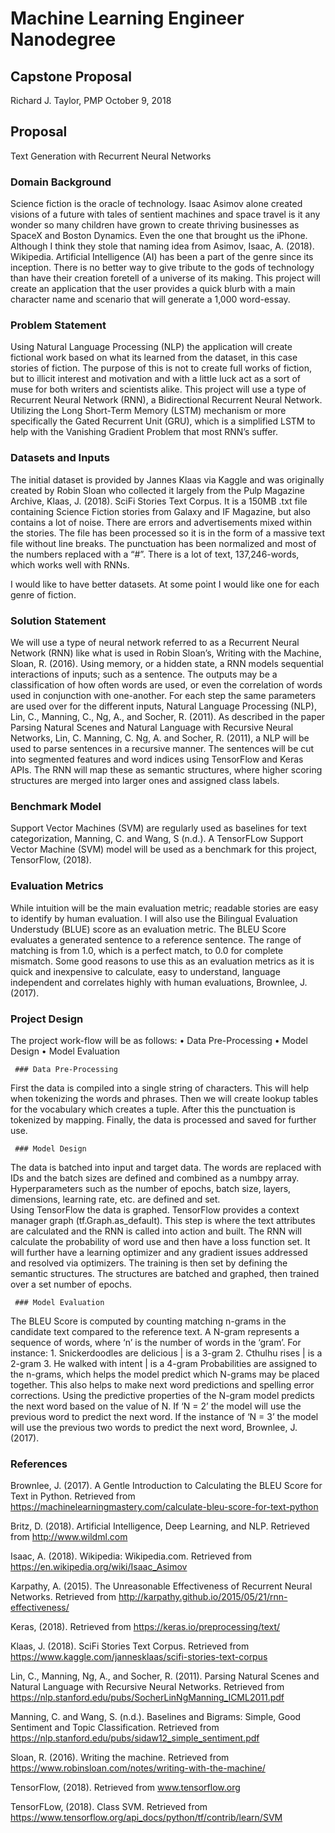 # Machine Learning Engineer Nanodegree
## Capstone Proposal
Richard J. Taylor, PMP
October 9, 2018

## Proposal

Text Generation with Recurrent Neural Networks

### Domain Background

Science fiction is the oracle of technology. Isaac Asimov alone created visions of a future with tales of sentient machines and space travel is it any wonder so many children have grown to create thriving businesses as SpaceX and Boston Dynamics. Even the one that brought us the iPhone. Although I think they stole that naming idea from Asimov, Isaac, A. (2018). Wikipedia.
Artificial Intelligence (AI) has been a part of the genre since its inception. There is no better way to give tribute to the gods of technology than have their creation foretell of a universe of its making. 
This project will create an application that the user provides a quick blurb with a main character name and scenario that will generate a 1,000 word-essay.  

### Problem Statement

Using Natural Language Processing (NLP) the application will create fictional work based on what its learned from the dataset, in this case stories of fiction. The purpose of this is not to create full works of fiction, but to illicit interest and motivation and with a little luck act as a sort of muse for both writers and scientists alike.
This project will use a type of Recurrent Neural Network (RNN), a Bidirectional Recurrent Neural Network. Utilizing the Long Short-Term Memory (LSTM) mechanism or more specifically the Gated Recurrent Unit (GRU), which is a simplified LSTM to help with the Vanishing Gradient Problem that most RNN’s suffer. 

### Datasets and Inputs

The initial dataset is provided by Jannes Klaas via Kaggle and was originally created by Robin Sloan who collected it largely from the Pulp Magazine Archive, Klaas, J. (2018). SciFi Stories Text Corpus.  It is a 150MB .txt file containing Science Fiction stories from Galaxy and IF Magazine, but also contains a lot of noise. 
There are errors and advertisements mixed within the stories. The file has been processed so it is in the form of a massive text file without line breaks. The punctuation has been normalized and most of the numbers replaced with a “#”. There is a lot of text, 137,246-words, which works well with RNNs.

I would like to have better datasets. At some point I would like one for each genre of fiction. 

### Solution Statement

We will use a type of neural network referred to as a Recurrent Neural Network (RNN) like what is used in Robin Sloan’s, Writing with the Machine, Sloan, R. (2016). Using memory, or a hidden state, a RNN models sequential interactions of inputs; such as a sentence.  The outputs may be a classification of how often words are used, or even the correlation of words used in conjunction with one-another. For each step the same parameters are used over for the different inputs, Natural Language Processing (NLP), Lin, C., Manning, C., Ng, A., and Socher, R. (2011).
As described in the paper Parsing Natural Scenes and Natural Language with Recursive Neural Networks, Lin, C. Manning, C. Ng, A. and Socher, R. (2011), a NLP will be used to parse sentences in a recursive manner. The sentences will be cut into segmented features and word indices using TensorFlow and Keras APIs. The RNN will map these as semantic structures, where higher scoring structures are merged into larger ones and assigned class labels. 

### Benchmark Model

Support Vector Machines (SVM) are regularly used as baselines for text categorization, Manning, C. and Wang, S (n.d.). A TensorFLow Support Vector Machine (SVM) model will be used as a benchmark for this project, TensorFlow, (2018). 

### Evaluation Metrics

While intuition will be the main evaluation metric; readable stories are easy to identify by human evaluation. I will also use the Bilingual Evaluation Understudy (BLUE) score as an evaluation metric. 
The BLEU Score evaluates a generated sentence to a reference sentence. The range of matching is from 1.0, which is a perfect match, to 0.0 for complete mismatch. Some good reasons to use this as an evaluation metrics as it is quick and inexpensive to calculate, easy to understand, language independent and correlates highly with human evaluations, Brownlee, J. (2017). 

### Project Design

The project work-flow will be as follows:
    •	Data Pre-Processing
    •	Model Design
    •	Model Evaluation

     ### Data Pre-Processing
First the data is compiled into a single string of characters. This will help when tokenizing the words and phrases. Then we will create lookup tables for the vocabulary which creates a tuple. After this the punctuation is tokenized by mapping. Finally, the data is processed and saved for further use. 

     ### Model Design
The data is batched into input and target data. The words are replaced with IDs and the batch sizes are defined and combined as a numbpy array. 
Hyperparameters such as the number of epochs, batch size, layers, dimensions, learning rate, etc. are defined and set.  
Using TensorFlow the data is graphed. TensorFlow provides a context manager graph (tf.Graph.as_default). This step is where the text attributes are calculated and the RNN is called into action and built. The RNN will calculate the probability of word use and then have a loss function set. It will further have a learning optimizer and any gradient issues addressed and resolved via optimizers. 
The training is then set by defining the semantic structures. The structures are batched and graphed, then trained over a set number of epochs. 

     ### Model Evaluation
The BLEU Score is computed by counting matching n-grams in the candidate text compared to the reference text. A N-gram represents a sequence of words, where ‘n’ is the number of words in the ‘gram’. For instance:
     1.	Snickerdoodles are delicious | is a 3-gram
     2.	Cthulhu rises | is a 2-gram
     3.	He walked with intent | is a 4-gram
Probabilities are assigned to the n-grams, which helps the model predict which N-grams may be placed together. This also helps to make next word predictions and spelling error corrections. 
Using the predictive properties of the N-gram model predicts the next word based on the value of N. If ‘N = 2’ the model will use the previous word to predict the next word. If the instance of ‘N = 3’ the model will use the previous two words to predict the next word, Brownlee, J. (2017). 

### References

Brownlee, J. (2017). A Gentle Introduction to Calculating the BLEU Score for Text in Python. Retrieved from https://machinelearningmastery.com/calculate-bleu-score-for-text-python

Britz, D. (2018). Artificial Intelligence, Deep Learning, and NLP. Retrieved from http://www.wildml.com 

Isaac, A. (2018). Wikipedia: Wikipedia.com. Retrieved from https://en.wikipedia.org/wiki/Isaac_Asimov

Karpathy, A. (2015). The Unreasonable Effectiveness of Recurrent Neural Networks. Retrieved from http://karpathy.github.io/2015/05/21/rnn-effectiveness/ 

Keras, (2018). Retrieved from https://keras.io/preprocessing/text/

Klaas, J. (2018). SciFi Stories Text Corpus. Retrieved from  https://www.kaggle.com/jannesklaas/scifi-stories-text-corpus 

Lin, C., Manning, Ng, A., and Socher, R. (2011). Parsing Natural Scenes and Natural Language with Recursive Neural Networks. Retrieved from https://nlp.stanford.edu/pubs/SocherLinNgManning_ICML2011.pdf 

Manning, C. and Wang, S. (n.d.). Baselines and Bigrams: Simple, Good Sentiment and Topic Classification. Retrieved from https://nlp.stanford.edu/pubs/sidaw12_simple_sentiment.pdf 

Sloan, R. (2016). Writing the machine. Retrieved from https://www.robinsloan.com/notes/writing-with-the-machine/

TensorFlow, (2018). Retrieved from www.tensorflow.org

TensorFLow, (2018). Class SVM. Retrieved from https://www.tensorflow.org/api_docs/python/tf/contrib/learn/SVM


